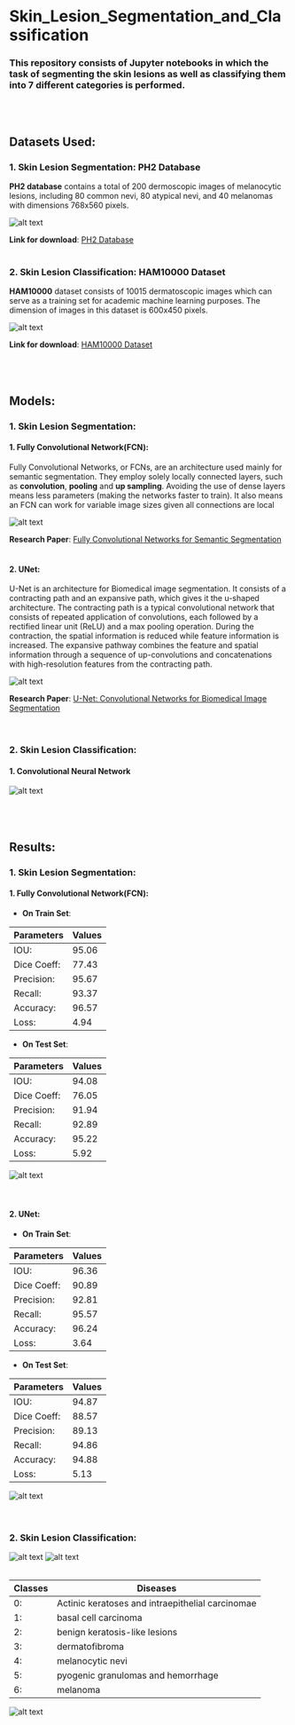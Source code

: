 # Skin_Lesion_Segmentation_and_Classification

### This repository consists of Jupyter notebooks in which the task of segmenting the skin lesions as well as classifying them into 7 different categories is performed. 
<br/>
<br/>

## Datasets Used:    

### 1. Skin Lesion Segmentation: PH2 Database
**PH2 database** contains a total of 200 dermoscopic images of melanocytic lesions, including 80 common nevi, 80 atypical nevi, and 40 melanomas with dimensions 768x560 pixels.

![alt text](https://github.com/yash016/Skin_Lesion_Segmentation_and_Classification/blob/main/Images/PH2_image_sample.png)

**Link for download**: [PH2 Database](https://www.fc.up.pt/addi/ph2%20database.html) 
<br/>
<br/>

### 2. Skin Lesion Classification: HAM10000 Dataset

**HAM10000** dataset consists of 10015 dermatoscopic images which can serve as a training set for academic machine learning purposes. The dimension of images in this dataset is 600x450 pixels.

![alt text](https://github.com/yash016/Skin_Lesion_Segmentation_and_Classification/blob/main/Images/Skin_Lesion_Classification.png)

**Link for download**: [HAM10000 Dataset](https://www.kaggle.com/kmader/skin-cancer-mnist-ham10000)
<br/>
<br/>
<br/>
<br/>

## Models:

### 1. Skin Lesion Segmentation:

#### 1. Fully Convolutional Network(FCN):
Fully Convolutional Networks, or FCNs, are an architecture used mainly for semantic segmentation. They employ solely locally connected layers, such as **convolution**, **pooling** and **up sampling**. Avoiding the use of dense layers means less parameters (making the networks faster to train). It also means an FCN can work for variable image sizes given all connections are local

![alt text](https://github.com/yash016/Skin_Lesion_Segmentation_and_Classification/blob/main/Images/FCN.png)

**Research Paper**: [Fully Convolutional Networks for Semantic Segmentation](https://arxiv.org/pdf/1411.4038.pdf)
<br/>
<br/>

#### 2. UNet:
U-Net is an architecture for Biomedical image segmentation. It consists of a contracting path and an expansive path, which gives it the u-shaped architecture. The contracting path is a typical convolutional network that consists of repeated application of convolutions, each followed by a rectified linear unit (ReLU) and a max pooling operation. During the contraction, the spatial information is reduced while feature information is increased. The expansive pathway combines the feature and spatial information through a sequence of up-convolutions and concatenations with high-resolution features from the contracting path.

![alt text](https://github.com/yash016/Skin_Lesion_Segmentation_and_Classification/blob/main/Images/UNet.png)

**Research Paper**: [U-Net: Convolutional Networks for Biomedical Image Segmentation](https://arxiv.org/pdf/1505.04597v1.pdf)
<br/>
<br/>
<br/>

### 2. Skin Lesion Classification:

#### 1. Convolutional Neural Network
![alt text](https://github.com/yash016/Skin_Lesion_Segmentation_and_Classification/blob/main/Images/Skin_Classification_model.png)
<br/>
<br/>
<br/>
<br/>

## Results:

### 1. Skin Lesion Segmentation:

#### 1. Fully Convolutional Network(FCN):

* **On Train Set**:

| Parameters | Values |
|----------- |------- |
| IOU:       | 95.06  |
| Dice Coeff:| 77.43  |
| Precision: | 95.67  |
| Recall:    | 93.37  |
| Accuracy:  | 96.57  |
| Loss:      | 4.94  |


* **On Test Set**:

| Parameters | Values |
|----------- |------- |
| IOU:       | 94.08  |
| Dice Coeff:| 76.05  |
| Precision: | 91.94  |
| Recall:    | 92.89  |
| Accuracy:  | 95.22  |
| Loss:      | 5.92  |

![alt text](https://github.com/yash016/Skin_Lesion_Segmentation_and_Classification/blob/main/Images/Skin_Lesion_Segmentation_Result_FCN.png)
<br/>
<br/>
<br/>

#### 2. UNet:

* **On Train Set**:

| Parameters | Values |
|----------- |------- |
| IOU:       | 96.36  |
| Dice Coeff:| 90.89  |
| Precision: | 92.81  |
| Recall:    | 95.57  |
| Accuracy:  | 96.24  |
| Loss:      | 3.64  |


* **On Test Set**:

| Parameters | Values |
|----------- |------- |
| IOU:       | 94.87  |
| Dice Coeff:| 88.57  |
| Precision: | 89.13  |
| Recall:    | 94.86  |
| Accuracy:  | 94.88  |
| Loss:      | 5.13  |

![alt text](https://github.com/yash016/Skin_Lesion_Segmentation_and_Classification/blob/main/Images/Skin_Lesion_Segmentation_Result_UNet.png)
<br/>
<br/>
<br/>

### 2. Skin Lesion Classification:

![alt text](https://github.com/yash016/Skin_Lesion_Segmentation_and_Classification/blob/main/Images/Skin_Lesion_Classification_accuracy.png)   ![alt text](https://github.com/yash016/Skin_Lesion_Segmentation_and_Classification/blob/main/Images/Skin_Lesion_Classification_Loss.png)
<br/>
<br/>

| Classes | Diseases |
|----------- |------- |
|0:     |   Actinic keratoses and intraepithelial carcinomae|
|1:     |   basal cell carcinoma|
|2:     |   benign keratosis-like lesions|
|3:     |   dermatofibroma|
|4:     |   melanocytic nevi|
|5:     |   pyogenic granulomas and hemorrhage|
|6:     |   melanoma|


![alt text](https://github.com/yash016/Skin_Lesion_Segmentation_and_Classification/blob/main/Images/Skin_Classifications.png)
